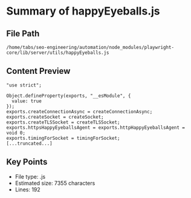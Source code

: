 # Summary of happyEyeballs.js
  
## File Path
`/home/tabs/seo-engineering/automation/node_modules/playwright-core/lib/server/utils/happyEyeballs.js`

## Content Preview
```
"use strict";

Object.defineProperty(exports, "__esModule", {
  value: true
});
exports.createConnectionAsync = createConnectionAsync;
exports.createSocket = createSocket;
exports.createTLSSocket = createTLSSocket;
exports.httpsHappyEyeballsAgent = exports.httpHappyEyeballsAgent = void 0;
exports.timingForSocket = timingForSocket;
[...truncated...]
```

## Key Points
- File type: .js
- Estimated size: 7355 characters
- Lines: 192
